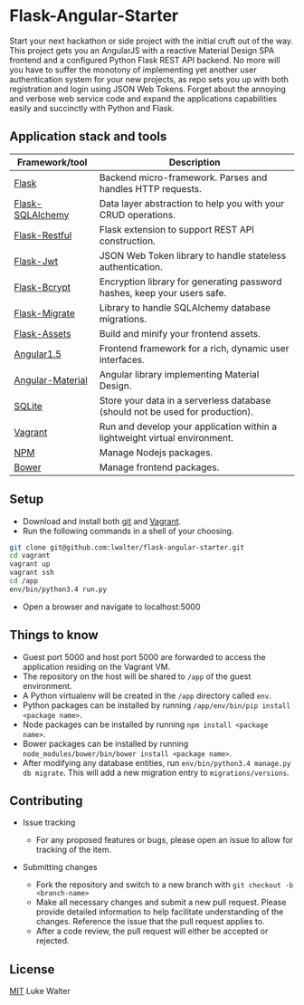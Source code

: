 # Flask-Angular-Starter
Start your next hackathon or side project with the initial cruft out of the way. This project gets you an AngularJS with a reactive Material Design SPA frontend and a configured Python Flask REST API backend. No more will you have to suffer the monotony of implementing yet another user authentication system for your new projects, as repo sets you up with both registration and login using JSON Web Tokens. Forget about the annoying and verbose web service code and expand the applications capabilities easily and succinctly with Python and Flask.

## Application stack and tools
Framework/tool | Description
----------------- | -----------------
[Flask](http://flask.pocoo.org/) | Backend micro-framework. Parses and handles HTTP requests.
[Flask-SQLAlchemy](http://flask-sqlalchemy.pocoo.org/2.1/) | Data layer abstraction to help you with your CRUD operations.
[Flask-Restful](http://flask-restful-cn.readthedocs.org/en/0.3.4/) | Flask extension to support REST API construction.
[Flask-Jwt](https://pythonhosted.org/Flask-JWT/) | JSON Web Token library to handle stateless authentication. 
[Flask-Bcrypt](https://flask-bcrypt.readthedocs.org/en/latest/) | Encryption library for generating password hashes, keep your users safe. 
[Flask-Migrate](https://flask-migrate.readthedocs.org/en/latest/) | Library to handle SQLAlchemy database migrations.
[Flask-Assets](https://flask-assets.readthedocs.org/en/latest/) | Build and minify your frontend assets.
[Angular1.5](https://angularjs.org/) | Frontend framework for a rich, dynamic user interfaces.
[Angular-Material](https://material.angularjs.org/latest/) | Angular library implementing Material Design.
[SQLite](https://www.sqlite.org/) | Store your data in a serverless database (should not be used for production).
[Vagrant](https://www.vagrantup.com/) | Run and develop your application within a lightweight virtual environment.
[NPM](https://www.npmjs.com/) | Manage Nodejs packages.
[Bower](http://bower.io/) | Manage frontend packages.

## Setup
* Download and install both [git](https://git-scm.com/downloads) and [Vagrant](https://www.vagrantup.com/downloads.html).
* Run the following commands in a shell of your choosing.
```sh
git clone git@github.com:lwalter/flask-angular-starter.git
cd vagrant
vagrant up
vagrant ssh
cd /app
env/bin/python3.4 run.py
```
* Open a browser and navigate to localhost:5000

## Things to know
* Guest port 5000 and host port 5000 are forwarded to access the application residing on the Vagrant VM.
* The repository on the host will be shared to `/app` of the guest environment.
* A Python virtualenv will be created in the `/app` directory called `env`.
* Python packages can be installed by running `/app/env/bin/pip install <package name>`.
* Node packages can be installed by running `npm install <package name>`.
* Bower packages can be installed by running `node_modules/bower/bin/bower install <package name>`.
* After modifying any database entities, run `env/bin/python3.4 manage.py db migrate`. This will add a new migration entry to `migrations/versions`.

## Contributing
* Issue tracking
    * For any proposed features or bugs, please open an issue to allow for tracking of the item.

* Submitting changes
    * Fork the repository and switch to a new branch with `git checkout -b <branch-name>`
    * Make all necessary changes and submit a new pull request. Please provide detailed information to help facilitate understanding of the changes. Reference the issue that the pull request applies to.
    * After a code review, the pull request will either be accepted or rejected.

## License
[MIT](LICENSE) Luke Walter